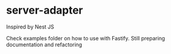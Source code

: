 # server-adapter
Inspired by Nest JS


Check examples folder on how to use with Fastify. Still preparing documentation and refactoring
